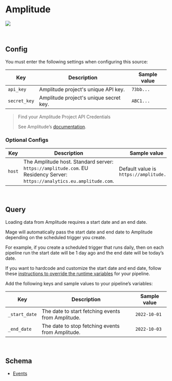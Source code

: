 # Amplitude

![](https://user-images.githubusercontent.com/78053898/198753477-f08a7424-00de-4ae3-9d04-e1c1429a7d28.png)

<br />

## Config

You must enter the following settings when configuring this source:

| Key | Description | Sample value
| --- | --- | --- |
| `api_key` | Amplitude project's unique API key. | `73bb...` |
| `secret_key` | Amplitude project's unique secret key. | `ABC1...` |

> Find your Amplitude Project API Credentials
>
> See Amplitude’s [documentation](https://www.docs.developers.amplitude.com/analytics/find-api-credentials/).

### Optional Configs

| Key | Description | Sample value
| --- | --- | --- |
| `host` | The Amplitude host. Standard server: `https://amplitude.com`. EU Residency Server: `https://analytics.eu.amplitude.com`.| Default value is `https://amplitude.com` |
<br />


## Query

Loading data from Amplitude requires a start date and an end date.

Mage will automatically pass the start date and end date to Amplitude depending on the
scheduled trigger you create.

For example, if you create a scheduled trigger that runs daily, then on each pipeline run the
start date will be 1 day ago and the end date will be today’s date.

If you want to hardcode and customize the start date and end date,
follow these [instructions to override the runtime variables](https://docs.mage.ai/production/configuring-production-settings/runtime-variable)
for your pipeline.

Add the following keys and sample values to your pipeline’s variables:

| Key | Description | Sample value
| --- | --- | --- |
| `_start_date` | The date to start fetching events from Amplitude. | `2022-10-01` |
| `_end_date` | The date to stop fetching events from Amplitude. | `2022-10-03` |

<br />

## Schema

- [Events](https://www.docs.developers.amplitude.com/analytics/apis/export-api/#response-schema)

<br />
